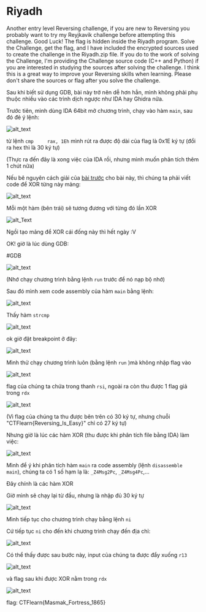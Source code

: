 # Riyadh

Another entry level Reversing challenge, if you are new to Reversing you probably want to try my Reyjkavik challenge before attempting this challenge. Good Luck! The flag is hidden inside the Riyadh program. Solve the Challenge, get the flag, and I have included the encrypted sources used to create the challenge in the Riyadh.zip file. If you do to the work of solving the Challenge, I'm providing the Challenge source code (C++ and Python) if you are interested in studying the sources after solving the challenge. I think this is a great way to improve your Reversing skills when learning. Please don't share the sources or flag after you solve the challenge.


Sau khi biết sử dụng GDB, bài này trở nên dễ hơn hẳn, mình không phải phụ thuộc nhiều vào các trình dịch ngược như IDA hay Ghidra nữa.

Trước tiên, mình dùng IDA 64bit mở chương trình, chạy vào hàm ```main```, sau đó đẻ ý lệnh:

![alt_text](https://i.imgur.com/1qljbJA.png)

từ lệnh ```cmp     rax, 1Eh``` mình rút ra được độ dài của flag là 0x1E ký tự (đổi ra hex thì là 30 ký tự)

(Thực ra đến đây là xong việc của IDA rồi, nhưng mình muốn phân tích thêm 1 chút nữa)

Nếu bê nguyên cách giải của [bài trước](https://github.com/TsukasaYuzaki/CTF-WU/blob/main/re/CTFlearn/Reykjavik/Cachgiai.md) cho bài này, thì chúng ta phải viết code để XOR từng này mảng:

![alt_text](https://i.imgur.com/b2tFq3A.png)

Mỗi một hàm (bên trái) sẽ tương đương với từng đó lần XOR

![alt_Text](https://i.imgur.com/JtY1AMV.png)

Ngồi tạo mảng để XOR cái đống này thì hết ngày :V

OK! giờ là lúc dùng GDB:

#GDB

![alt_text](https://i.imgur.com/iihNpHe.png)

(Nhớ chạy chương trình bằng lệnh ```run``` trước để nó nạp bộ nhớ)

Sau đó mình xem code assembly của hàm ```main``` bằng lệnh:

![alt_text](https://i.imgur.com/wL1lF4d.png)

Thấy hàm ```strcmp```

![alt_text](https://i.imgur.com/9wopALo.png)

ok giờ đặt breakpoint ở đây:

![alt_text](https://i.imgur.com/F7UQdpo.png)

 Mình thử chạy chương trình luôn (bằng lệnh ```run``` )mà không nhập flag vào 
 
 ![alt_text](https://i.imgur.com/LJshsfB.png)
 
 flag của chúng ta chứa trong thanh ```rsi```, ngoài ra còn thu được 1 flag giả trong ```rdx```
 
 ![alt_text](https://i.imgur.com/Oxa6RJo.png)
 
 (Vì flag của chúng ta thu được bên trên có 30 ký tự, nhưng chuỗi "CTFlearn{Reversing_Is_Easy}" chỉ có 27 ký tự)
 
 Nhưng giờ là lúc các hàm XOR (thu được khi phân tích file bằng IDA) làm việc:
 
 ![alt_text](https://i.imgur.com/l6Y0fuC.png)
 
 Mình để ý khi phân tích hàm ```main``` ra code assembly (lệnh ```disassemble main```), chúng ta có 1 số hạm lạ là: ```_Z4Msg2Pc```, ```_Z4Msg4Pc```,...
 
 Đây chính là các hàm XOR
 
 Giờ mình sẽ chạy lại từ đầu, nhưng là nhập đủ 30 ký tự
 
 ![alt_text](https://i.imgur.com/rDWjRdy.png)
 
Mình tiếp tục cho chương trình chạy bằng lệnh ```ni```

Cứ tiếp tục ```ni``` cho đến khi chương trình chạy đến địa chỉ:

![alt_text](https://i.imgur.com/cmBKzNK.png)

Có thể thấy được sau bước này, input của chúng ta được đẩy xuống ```r13```

![alt_text](https://i.imgur.com/YpnImQK.png)

và flag sau khi được XOR nằm trong ```rdx```

![alt_text](https://i.imgur.com/VNHCO6U.png)

flag: CTFlearn{Masmak_Fortress_1865}
